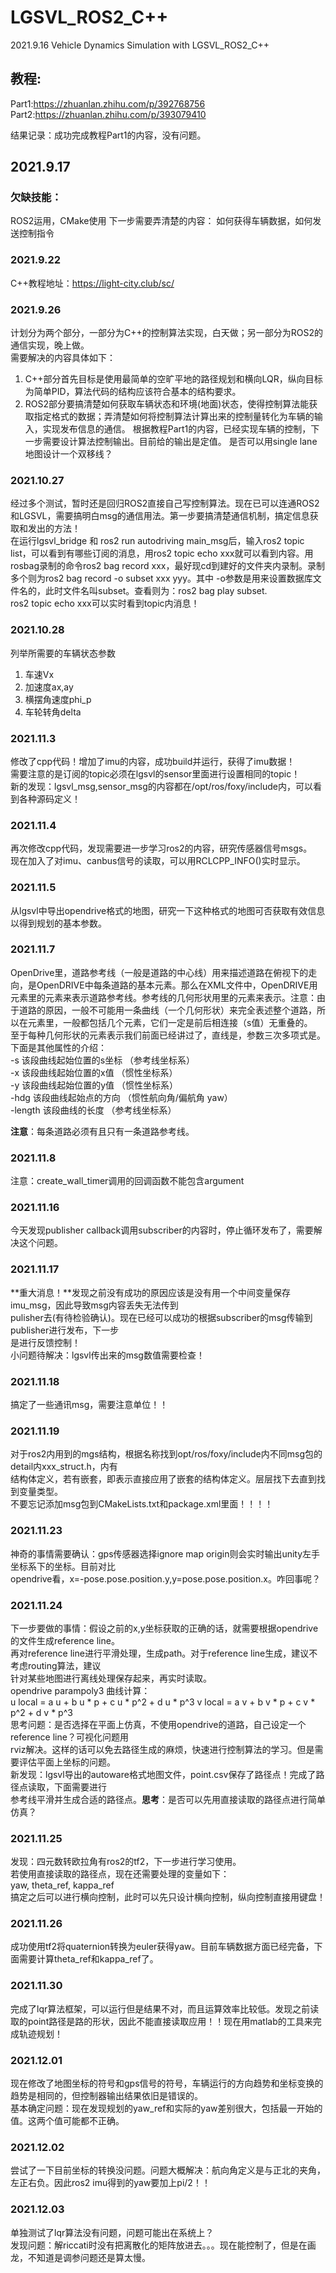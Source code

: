 # LGSVL_ROS2_C++
2021.9.16
Vehicle Dynamics Simulation with LGSVL_ROS2_C++

## 教程:  
Part1:https://zhuanlan.zhihu.com/p/392768756
Part2:https://zhuanlan.zhihu.com/p/393079410

结果记录：成功完成教程Part1的内容，没有问题。

## 2021.9.17
### 欠缺技能：
ROS2运用，CMake使用
下一步需要弄清楚的内容：
如何获得车辆数据，如何发送控制指令

### 2021.9.22
C++教程地址：https://light-city.club/sc/

### 2021.9.26 
计划分为两个部分，一部分为C++的控制算法实现，白天做；另一部分为ROS2的通信实现，晚上做。  
需要解决的内容具体如下：
1. C++部分首先目标是使用最简单的空旷平地的路径规划和横向LQR，纵向目标为简单PID，算法代码的结构应该符合基本的结构要求。
2. ROS2部分要搞清楚如何获取车辆状态和环境(地面)状态，使得控制算法能获取指定格式的数据；弄清楚如何将控制算法计算出来的控制量转化为车辆的输入，实现发布信息的通信。 
根据教程Part1的内容，已经实现车辆的控制，下一步需要设计算法控制输出。目前给的输出是定值。
是否可以用single lane地图设计一个双移线？

### 2021.10.27
经过多个测试，暂时还是回归ROS2直接自己写控制算法。现在已可以连通ROS2和LGSVL，需要搞明白msg的通信用法。第一步要搞清楚通信机制，搞定信息获取和发出的方法！  
在运行lgsvl_bridge 和 ros2 run autodriving main_msg后，输入ros2 topic list，可以看到有哪些订阅的消息，用ros2 topic echo xxx就可以看到内容。用rosbag录制的命令ros2 bag record xxx，最好现cd到建好的文件夹内录制。录制多个则为ros2 bag record -o subset xxx yyy。其中 -o参数是用来设置数据库文件名的，此时文件名叫subset。查看则为：ros2 bag play subset.  
ros2 topic echo xxx可以实时看到topic内消息！

### 2021.10.28
列举所需要的车辆状态参数
1. 车速Vx
2. 加速度ax,ay
3. 横摆角速度phi_p
4. 车轮转角delta

### 2021.11.3
修改了cpp代码！增加了imu的内容，成功build并运行，获得了imu数据！  
需要注意的是订阅的topic必须在lgsvl的sensor里面进行设置相同的topic！  
新的发现：lgsvl_msg,sensor_msg的内容都在/opt/ros/foxy/include内，可以看到各种源码定义！  

### 2021.11.4
再次修改cpp代码，发现需要进一步学习ros2的内容，研究传感器信号msgs。  
现在加入了对imu、canbus信号的读取，可以用RCLCPP_INFO()实时显示。

### 2021.11.5
从lgsvl中导出opendrive格式的地图，研究一下这种格式的地图可否获取有效信息以得到规划的基本参数。  

### 2021.11.7
OpenDrive里，道路参考线（一般是道路的中心线）用来描述道路在俯视下的走向，是OpenDRIVE中每条道路的基本元素。那么在XML文件中，OpenDRIVE用<road>元素里的<planView>元素来表示道路参考线。参考线的几何形状用<planView>里的<geometry>元素来表示。注意：由于道路的原因，一般不可能用一条曲线（一个几何形状）来完全表述整个道路，所以在<planView>元素里，一般都包括几个<geometry>元素，它们一定是前后相连接（s值）无重叠的。  
至于每种几何形状的元素表示我们前面已经讲过了，直线是<line>，参数三次多项式是<paramPoly3>。下面是其他属性的介绍：  
-s 该段曲线起始位置的s坐标 （参考线坐标系）  
-x 该段曲线起始位置的x值 （惯性坐标系）  
-y 该段曲线起始位置的y值 （惯性坐标系）  
-hdg 该段曲线起始点的方向 （惯性航向角/偏航角 yaw）  
-length 该段曲线的长度 （参考线坐标系）  

**注意**：每条道路必须有且只有一条道路参考线。

### 2021.11.8
注意：create_wall_timer调用的回调函数不能包含argument

### 2021.11.16
今天发现publisher callback调用subscriber的内容时，停止循环发布了，需要解决这个问题。

### 2021.11.17
**重大消息！**发现之前没有成功的原因应该是没有用一个中间变量保存imu_msg，因此导致msg内容丢失无法传到  
pulisher去(有待检验确认)。现在已经可以成功的根据subscriber的msg传输到publisher进行发布，下一步  
是进行反馈控制！  
小问题待解决：lgsvl传出来的msg数值需要检查！  

### 2021.11.18
搞定了一些通讯msg，需要注意单位！！  

### 2021.11.19
对于ros2内用到的mgs结构，根据名称找到opt/ros/foxy/include内不同msg包的detail内xxx_struct.h，内有  
结构体定义，若有嵌套，即表示直接应用了嵌套的结构体定义。层层找下去直到找到变量类型。  
不要忘记添加msg包到CMakeLists.txt和package.xml里面！！！！  

### 2021.11.23
神奇的事情需要确认：gps传感器选择ignore map origin则会实时输出unity左手坐标系下的坐标。目前对比  
opendrive看，x=-pose.pose.position.y,y=pose.pose.position.x。咋回事呢？  

### 2021.11.24
下一步要做的事情：假设之前的x,y坐标获取的正确的话，就需要根据opendrive的文件生成reference line。  
再对reference line进行平滑处理，生成path。对于reference line生成，建议不考虑routing算法，建议  
针对某些地图进行离线处理保存起来，再实时读取。  
opendrive parampoly3 曲线计算：  
u local = a u + b u * p + c u * p^2 + d u * p^3
v local = a v + b v * p + c v * p^2 + d v * p^3  
思考问题：是否选择在平面上仿真，不使用opendrive的道路，自己设定一个reference line？可视化问题用  
rviz解决。这样的话可以免去路径生成的麻烦，快速进行控制算法的学习。但是需要评估平面上坐标的问题。  
新发现：lgsvl导出的autoware格式地图文件，point.csv保存了路径点！完成了路径点读取，下面需要进行  
参考线平滑并生成合适的路径点。**思考**：是否可以先用直接读取的路径点进行简单仿真？

### 2021.11.25
发现：四元数转欧拉角有ros2的tf2，下一步进行学习使用。  
若使用直接读取的路径点，现在还需要处理的变量如下：  
yaw, theta_ref, kappa_ref  
搞定之后可以进行横向控制，此时可以先只设计横向控制，纵向控制直接用键盘！

### 2021.11.26
成功使用tf2将quaternion转换为euler获得yaw。目前车辆数据方面已经完备，下面需要计算theta_ref和kappa_ref了。

### 2021.11.30
完成了lqr算法框架，可以运行但是结果不对，而且运算效率比较低。发现之前读取的point路径是路的形状，因此不能直接读取应用！！现在用matlab的工具来完成轨迹规划！

### 2021.12.01
现在修改了地图坐标的符号和gps信号的符号，车辆运行的方向趋势和坐标变换的趋势是相同的，但控制器输出结果依旧是错误的。  
基本确定问题：现在发现规划的yaw_ref和实际的yaw差别很大，包括最一开始的值。这两个值可能都不正确。  

### 2021.12.02
尝试了一下目前坐标的转换没问题。问题大概解决：航向角定义是与正北的夹角，左正右负。因此ros2 imu得到的yaw要加上pi/2！！

### 2021.12.03
单独测试了lqr算法没有问题，问题可能出在系统上？  
发现问题：解riccati时没有把离散化的矩阵放进去。。。现在能控制了，但是在画龙，不知道是调参问题还是算太慢。